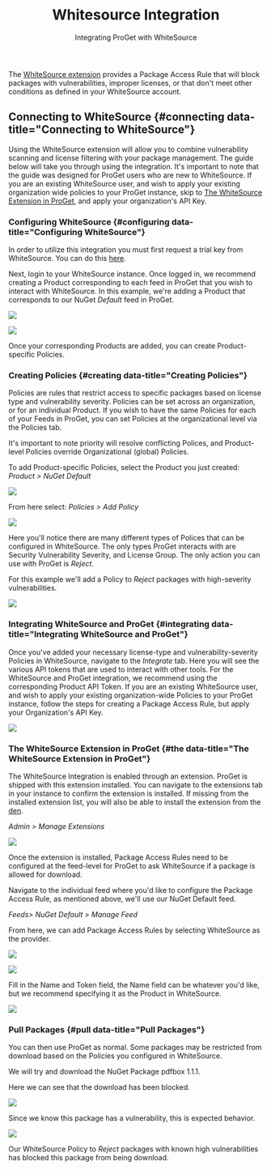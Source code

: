 ﻿---
title: Whitesource Integration
subtitle: Integrating ProGet with WhiteSource
sequence: 300
keywords: proget, vulnerabilities, license filtering
---

The [WhiteSource extension](/den/proget/whitesource) provides a Package Access Rule that will block packages with vulnerabilities, improper licenses, or that don't meet other conditions as defined in your WhiteSource account.

## Connecting to WhiteSource {#connecting data-title="Connecting to WhiteSource"}

Using the WhiteSource extension will allow you to combine vulnerability scanning and license filtering with your package management. The guide below will take you through using the integration. It's important to note that the guide was designed for ProGet users who are new to WhiteSource. If you are an existing WhiteSource user, and wish to apply your existing organization wide policies to your ProGet instance, skip to [The WhiteSource Extension in ProGet](#whitesource-in-proget), and apply your organization's API Key.

### Configuring WhiteSource {#configuring data-title="Configuring WhiteSource"}

In order to utilize this integration you must first request a trial key from WhiteSource. You can do this [here](https://www.whitesourcesoftware.com/trial3/).

Next, login to your WhiteSource instance. Once logged in, we recommend creating a Product corresponding to each feed in ProGet that you wish to interact with WhiteSource. In this example, we're adding a Product that corresponds to our NuGet *Default* feed in ProGet.

![](/resources/documentation/proget/whitesource/nuget-default.png)

![](/resources/documentation/proget/whitesource/create-new-product.png)

Once your corresponding Products are added, you can create Product-specific Policies.

### Creating Policies {#creating data-title="Creating Policies"}

Policies are rules that restrict access to specific packages based on license type and vulnerability severity. Policies can be set across an organization, or for an individual Product. If you wish to have the same Policies for each of your Feeds in ProGet, you can set Policies at the organizational level via the Policies tab.

It's important to note priority will resolve conflicting Polices, and Product-level Policies override Organizational (global) Policies.

To add Product-specific Policies, select the Product you just created: *Product > NuGet Default*

![](/resources/documentation/proget/whitesource/product-specific.png)

From here select: *Policies > Add Policy*

![](/resources/documentation/proget/whitesource/add-policy.png)

Here you'll notice there are many different types of Polices that can be configured in WhiteSource. The only types ProGet interacts with are Security Vulnerability Severity, and License Group. The only action you can use with ProGet is *Reject*.

For this example we'll add a Policy to *Reject* packages with high-severity vulnerabilities.

![](/resources/documentation/proget/whitesource/vulnerability-severity.png)

### Integrating WhiteSource and ProGet {#integrating data-title="Integrating WhiteSource and ProGet"}

Once you've added your necessary license-type and vulnerability-severity Policies in WhiteSource, navigate to the *Integrate* tab. Here you will see the various API tokens that are used to interact with other tools. For the WhiteSource and ProGet integration, we recommend using the corresponding Product API Token. If you are an existing WhiteSource user, and wish to apply your existing organization-wide Policies to your ProGet instance, follow the steps for creating a Package Access Rule, but apply your Organization's API Key.

![](/resources/documentation/proget/whitesource/product-tokens.png)

### The WhiteSource Extension in ProGet {#the data-title="The WhiteSource Extension in ProGet"}

The WhiteSource Integration is enabled through an extension. ProGet is shipped with this extension installed. You can navigate to the extensions tab in your instance to confirm the extension is installed. If missing from the installed extension list, you will also be able to install the extension from the [den](/den/all-items).

*Admin > Manage Extensions*

![](/resources/documentation/proget/whitesource/manage-extensions.png)

Once the extension is installed, Package Access Rules need to be configured at the feed-level for ProGet to ask WhiteSource if a package is allowed for download.

Navigate to the individual feed where you'd like to configure the Package Access Rule, as mentioned above, we'll use our NuGet Default feed.

*Feeds> NuGet Default > Manage Feed*

From here, we can add Package Access Rules by selecting WhiteSource as the provider.

![](/resources/documentation/proget/whitesource/package-access-rules.png)

![](/resources/documentation/proget/whitesource/create-package-access-rule.png)

Fill in the Name and Token field, the Name field can be whatever you'd like, but we recommend specifying it as the Product in WhiteSource.

![](/resources/documentation/proget/whitesource/configure-package-access-rule.png)

### Pull Packages {#pull data-title="Pull Packages"}

You can then use ProGet as normal. Some packages may be restricted from download based on the Policies you configured in WhiteSource.

We will try and download the NuGet Package pdfbox 1.1.1.

Here we can see that the download has been blocked.

![](/resources/documentation/proget/whitesource/download-blocked.png)

Since we know this package has a vulnerability, this is expected behavior.

![](/resources/documentation/proget/whitesource/high-vulnerability.png)

Our WhiteSource Policy to *Reject* packages with known high vulnerabilities has blocked this package from being download.
